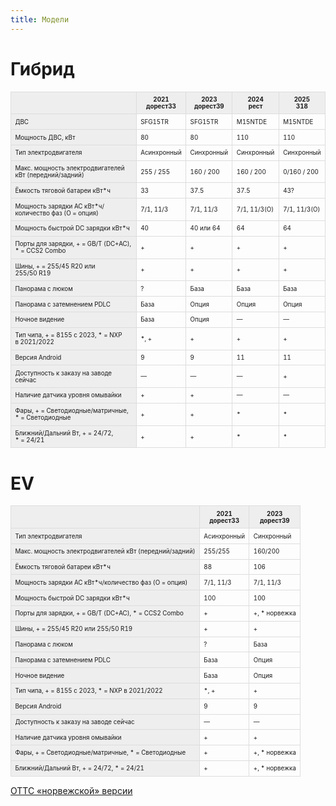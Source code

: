 ```yaml
---
title: Модели
---
```


# Гибрид

<style>
table {
    width: auto;

    font-size: 70%;
    hyphens: auto;
}

table th, table td {
    padding: 0.4rem 0.4rem;

    border: 1px solid #ddd;
}

th, td:first-of-type {
    background: #eee;
}

tr:hover td {
    background: #ddd;
}
</style>

|                                                        | 2021<br>дорест33 | 2023<br>дорест39 | 2024<br>рест | 2025<br>318  |
| ------------------------------------------------------ | ---------------- | ---------------- | ------------ | ------------ |
| ДВС                                                    | SFG15TR          | SFG15TR          | M15NTDE      | M15NTDE      |
| Мощность ДВС, кВт                                      | 80               | 80               | 110          | 110          |
| Тип электродвигателя                                   | Асинхронный      | Синхронный       | Синхронный   | Синхронный   |
| Макс. мощность электродвигателей кВт (передний/задний) | 255 / 255        | 160 / 200        | 160 / 200    | 0/160 / 200  |
| Ёмкость тяговой батареи кВт*ч                          | 33               | 37.5             | 37.5         | 43?          |
| Мощность зарядки AC кВт*ч/количество фаз (О = опция)   | 7/1, 11/3        | 7/1, 11/3        | 7/1, 11/3(О) | 7/1, 11/3(О) |
| Мощность быстрой DС зарядки кВт*ч                      | 40               | 40 или 64        | 64           | 64           |
| Порты для зарядки, + = GB/T (DC+AC), * = CCS2 Combo    | +                | +                | +            | +            |
| Шины, + = 255/45 R20 или 255/50 R19                    | +                | +                | +            | +            |
| Панорама с люком                                       | ?                | База             | База         | База         |
| Панорама с затемнением PDLC                            | База             | Опция            | Опция        | Опция        |
| Ночное видение                                         | База             | Опция            | —            | —            |
| Тип чипа, + = 8155 с 2023, * = NXP в 2021/2022         | *, +             | +                | +            | +            |
| Версия Android                                         | 9                | 9                | 11           | 11           |
| Доступность к заказу на заводе сейчас                  | —                | —                | —            | +            |
| Наличие датчика уровня омывайки                        | +                | +                | —            | —            |
| Фары, + = Светодиодные/матричные, * = Светодиодные     | +                | +                | *            | *            |
| Ближний/Дальний Вт, + = 24/72, * = 24/21               | +                | +                | *            | *            |

# EV

|                                                        | 2021<br>дорест33 | 2023<br>дорест39 |
| ------------------------------------------------------ | ---------------- | ---------------- |
| Тип электродвигателя                                   | Асинхронный      | Синхронный       |
| Макс. мощность электродвигателей кВт (передний/задний) | 255/255          | 160/200          |
| Ёмкость тяговой батареи кВт*ч                          | 88               | 106              |
| Мощность зарядки AC кВт*ч/количество фаз (О = опция)   | 7/1, 11/3        | 7/1, 11/3        |
| Мощность быстрой DС зарядки кВт*ч                      | 100              | 100              |
| Порты для зарядки, + = GB/T (DC+AC), * = CCS2 Combo    | +                | +, * норвежка    |
| Шины, + = 255/45 R20 или 255/50 R19                    | +                | +                |
| Панорама с люком                                       | ?                | База             |
| Панорама с затемнением PDLC                            | База             | Опция            |
| Ночное видение                                         | База             | Опция            |
| Тип чипа, + = 8155 с 2023, * = NXP в 2021/2022         | *, +             | +                |
| Версия Android                                         | 9                | 9                |
| Доступность к заказу на заводе сейчас                  | —                | —                |
| Наличие датчика уровня омывайки                        | +                | +                |
| Фары, + = Светодиодные/матричные, * = Светодиодные     | +                | +, * норвежка    |
| Ближний/Дальний Вт, + = 24/72, * = 24/21               | +                | +, * норвежка    |


[ОТТС «норвежской» версии](voyah-free-ev-norway-otts.pdf "ОТТС «норвежской» версии")
